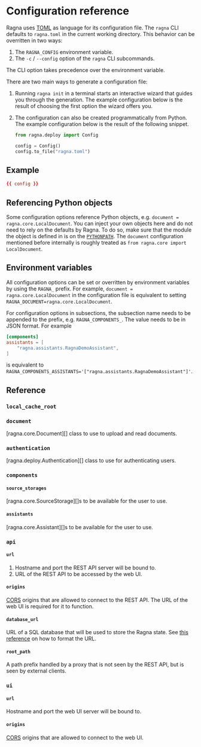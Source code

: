 # Configuration reference

Ragna uses [TOML](https://toml.io/en/) as language for its configuration file. The
`ragna` CLI defaults to `ragna.toml` in the current working directory. This behavior can
be overritten in two ways:

1. The `RAGNA_CONFIG` environment variable.
2. The `-c` / `--config` option of the `ragna` CLI subcommands.

The CLI option takes precedence over the environment variable.

There are two main ways to generate a configuration file:

1. Running `ragna init` in a terminal starts an interactive wizard that guides you through
   the generation. The example configuration below is the result of choosing the first
   option the wizard offers you.
2. The configuration can also be created programmatically from Python. The example
   configuration below is the result of the following snippet.

   ```python
   from ragna.deploy import Config

   config = Config()
   config.to_file("ragna.toml")
   ```

## Example

```toml
{{ config }}
```

## Referencing Python objects

Some configuration options reference Python objects, e.g.
`document = ragna.core.LocalDocument`. You can inject your own objects here and do not
need to rely on the defaults by Ragna. To do so, make sure that the module the object is
defined in is on the
[`PYTHONPATH`](https://docs.python.org/3/using/cmdline.html#envvar-PYTHONPATH). The
`document` configuration mentioned before internally is roughly treated as
`from ragna.core import LocalDocument`.

## Environment variables

All configuration options can be set or overritten by environment variables by using the
`RAGNA_` prefix. For example, `document = ragna.core.LocalDocument` in the configuration
file is equivalent to setting `RAGNA_DOCUMENT=ragna.core.LocalDocument`.

For configuration options in subsections, the subsection name needs to be appended to
the prefix, e.g. `RAGNA_COMPONENTS_`. The value needs to be in JSON format. For example

```toml
[components]
assistants = [
    "ragna.assistants.RagnaDemoAssistant",
]
```

is equivalent to
`RAGNA_COMPONENTS_ASSISTANTS='["ragna.assistants.RagnaDemoAssistant"]'`.

## Reference

### `local_cache_root`

### `document`

[ragna.core.Document][] class to use to upload and read documents.

### `authentication`

[ragna.deploy.Authentication][] class to use for authenticating users.

### `components`

#### `source_storages`

[ragna.core.SourceStorage][]s to be available for the user to use.

#### `assistants`

[ragna.core.Assistant][]s to be available for the user to use.

### `api`

#### `url`

1. Hostname and port the REST API server will be bound to.
2. URL of the REST API to be accessed by the web UI.

#### `origins`

[CORS](https://developer.mozilla.org/en-US/docs/Web/HTTP/CORS) origins that are allowed
to connect to the REST API. The URL of the web UI is required for it to function.

#### `database_url`

URL of a SQL database that will be used to store the Ragna state. See
[this reference](https://docs.sqlalchemy.org/en/20/core/engines.html#database-urls) on
how to format the URL.

#### `root_path`

A path prefix handled by a proxy that is not seen by the REST API, but is seen by
external clients.

### `ui`

#### `url`

Hostname and port the web UI server will be bound to.

#### `origins`

[CORS](https://developer.mozilla.org/en-US/docs/Web/HTTP/CORS) origins that are allowed
to connect to the web UI.
